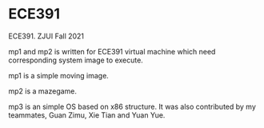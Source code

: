 # ECE391
ECE391. ZJUI Fall 2021

mp1 and mp2 is written for ECE391 virtual machine which need corresponding system image to execute.

mp1 is a simple moving image.

mp2 is a mazegame.

mp3 is an simple OS based on x86 structure. It was also contributed by my teammates, Guan Zimu, Xie Tian and Yuan Yue.
